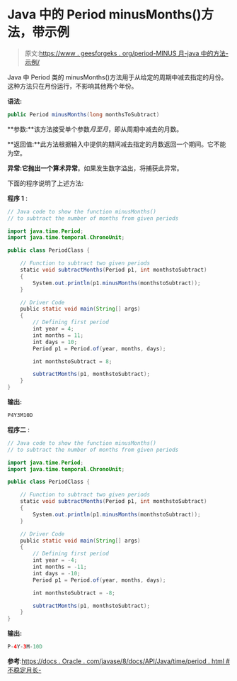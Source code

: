 # Java 中的 Period minusMonths()方法，带示例

> 原文:[https://www . geesforgeks . org/period-MINUS 月-java 中的方法-示例/](https://www.geeksforgeeks.org/period-minusmonths-method-in-java-with-examples/)

Java 中 Period 类的 minusMonths()方法用于从给定的周期中减去指定的月份。这种方法只在月份运行，不影响其他两个年份。

**语法:**

```java
public Period minusMonths(long monthsToSubtract)
```

**参数:**该方法接受单个参数*月至月*，即从周期中减去的月数。

**返回值:**此方法根据输入中提供的期间减去指定的月数返回一个期间。它不能为空。

**异常:**它抛出一个**算术异常**。如果发生数字溢出，将捕获此异常。

下面的程序说明了上述方法:

**程序 1** :

```java
// Java code to show the function minusMonths()
// to subtract the number of months from given periods

import java.time.Period;
import java.time.temporal.ChronoUnit;

public class PeriodClass {

    // Function to subtract two given periods
    static void subtractMonths(Period p1, int monthstoSubtract)
    {
        System.out.println(p1.minusMonths(monthstoSubtract));
    }

    // Driver Code
    public static void main(String[] args)
    {
        // Defining first period
        int year = 4;
        int months = 11;
        int days = 10;
        Period p1 = Period.of(year, months, days);

        int monthstoSubtract = 8;

        subtractMonths(p1, monthstoSubtract);
    }
}
```

**输出:**

```java
P4Y3M10D

```

**程序二** :

```java
// Java code to show the function minusMonths()
// to subtract the number of months from given periods

import java.time.Period;
import java.time.temporal.ChronoUnit;

public class PeriodClass {

    // Function to subtract two given periods
    static void subtractMonths(Period p1, int monthstoSubtract)
    {
        System.out.println(p1.minusMonths(monthstoSubtract));
    }

    // Driver Code
    public static void main(String[] args)
    {
        // Defining first period
        int year = -4;
        int months = -11;
        int days = -10;
        Period p1 = Period.of(year, months, days);

        int monthstoSubtract = -8;

        subtractMonths(p1, monthstoSubtract);
    }
}
```

**输出:**

```java
P-4Y-3M-10D

```

**参考**:[https://docs . Oracle . com/javase/8/docs/API/Java/time/period . html #不稳定月长-](https://docs.oracle.com/javase/8/docs/api/java/time/Period.html#minusMonths-long-)